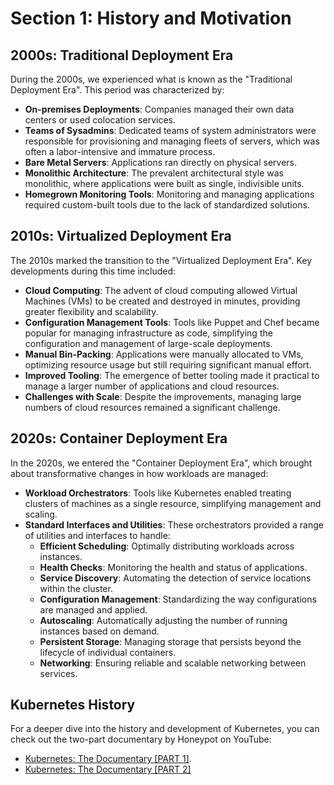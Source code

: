 # Section 1: History and Motivation

## 2000s: Traditional Deployment Era

During the 2000s, we experienced what is known as the "Traditional Deployment Era". This period was characterized by:
- **On-premises Deployments**: Companies managed their own data centers or used colocation services.
- **Teams of Sysadmins**: Dedicated teams of system administrators were responsible for provisioning and managing fleets of servers, which was often a labor-intensive and immature process.
- **Bare Metal Servers**: Applications ran directly on physical servers.
- **Monolithic Architecture**: The prevalent architectural style was monolithic, where applications were built as single, indivisible units.
- **Homegrown Monitoring Tools**: Monitoring and managing applications required custom-built tools due to the lack of standardized solutions.

## 2010s: Virtualized Deployment Era

The 2010s marked the transition to the "Virtualized Deployment Era". Key developments during this time included:

- **Cloud Computing**: The advent of cloud computing allowed Virtual Machines (VMs) to be created and destroyed in minutes, providing greater flexibility and scalability.
- **Configuration Management Tools**: Tools like Puppet and Chef became popular for managing infrastructure as code, simplifying the configuration and management of large-scale deployments.
- **Manual Bin-Packing**: Applications were manually allocated to VMs, optimizing resource usage but still requiring significant manual effort.
- **Improved Tooling**: The emergence of better tooling made it practical to manage a larger number of applications and cloud resources.
- **Challenges with Scale**: Despite the improvements, managing large numbers of cloud resources remained a significant challenge.

## 2020s: Container Deployment Era

In the 2020s, we entered the "Container Deployment Era", which brought about transformative changes in how workloads are managed:

- **Workload Orchestrators**: Tools like Kubernetes enabled treating clusters of machines as a single resource, simplifying management and scaling.
- **Standard Interfaces and Utilities**: These orchestrators provided a range of utilities and interfaces to handle:
  - **Efficient Scheduling**: Optimally distributing workloads across instances.
  - **Health Checks**: Monitoring the health and status of applications.
  - **Service Discovery**: Automating the detection of service locations within the cluster.
  - **Configuration Management**: Standardizing the way configurations are managed and applied.
  - **Autoscaling**: Automatically adjusting the number of running instances based on demand.
  - **Persistent Storage**: Managing storage that persists beyond the lifecycle of individual containers.
  - **Networking**: Ensuring reliable and scalable networking between services.

## Kubernetes History

For a deeper dive into the history and development of Kubernetes, you can check out the two-part documentary by Honeypot on YouTube:

- [Kubernetes: The Documentary [PART 1]](https://www.youtube.com/watch?v=BE77h7dmoQU&).
- [Kubernetes: The Documentary [PART 2]](https://www.youtube.com/watch?v=318elIq37PE)
